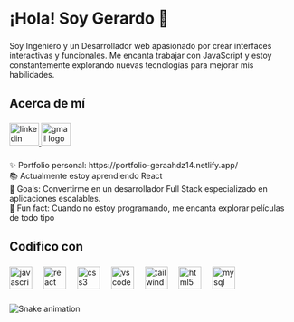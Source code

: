 <h1 align="left">¡Hola! Soy Gerardo 👋</h1>

###

<p align="left">Soy Ingeniero y un Desarrollador web apasionado por crear interfaces interactivas y funcionales. Me encanta trabajar con JavaScript y estoy constantemente explorando nuevas tecnologías para mejorar mis habilidades.</p>

###

<h2 align="left">Acerca de mí</h2>

###

<div align="left">
  <a href="https://www.linkedin.com/in/gerardo-antonio-ruelas-hern%C3%A1ndez-628b94289/" target="_blank">
    <img src="https://raw.githubusercontent.com/maurodesouza/profile-readme-generator/master/src/assets/icons/social/linkedin/default.svg" width="52" height="40" alt="linkedin logo"  />
  </a>
  <a href="mailto:gahdz14@gmail.com" target="_blank">
    <img src="https://raw.githubusercontent.com/maurodesouza/profile-readme-generator/master/src/assets/icons/social/gmail/default.svg" width="52" height="40" alt="gmail logo"  />
  </a>
</div>

###

<p align="left">✨ Portfolio personal: https://portfolio-geraahdz14.netlify.app/<br>📚 Actualmente estoy aprendiendo React<br>🎯 Goals: Convertirme en un desarrollador Full Stack especializado en aplicaciones escalables.<br>🎲 Fun fact: Cuando no estoy programando, me encanta explorar películas de todo tipo</p>

###

<h2 align="left">Codifico con</h2>

###

<div align="left">
  <img src="https://cdn.jsdelivr.net/gh/devicons/devicon/icons/javascript/javascript-original.svg" height="40" alt="javascript logo"  />
  <img width="12" />
  <img src="https://cdn.jsdelivr.net/gh/devicons/devicon/icons/react/react-original.svg" height="40" alt="react logo"  />
  <img width="12" />
  <img src="https://cdn.jsdelivr.net/gh/devicons/devicon/icons/css3/css3-original.svg" height="40" alt="css3 logo"  />
  <img width="12" />
  <img src="https://cdn.jsdelivr.net/gh/devicons/devicon/icons/vscode/vscode-original.svg" height="40" alt="vscode logo"  />
  <img width="12" />
  <img src="https://cdn.jsdelivr.net/gh/devicons/devicon/icons/tailwindcss/tailwindcss-original-wordmark.svg" height="40" alt="tailwindcss logo"  />
  <img width="12" />
  <img src="https://cdn.jsdelivr.net/gh/devicons/devicon/icons/html5/html5-original.svg" height="40" alt="html5 logo"  />
  <img width="12" />
  <img src="https://cdn.jsdelivr.net/gh/devicons/devicon/icons/mysql/mysql-original.svg" height="40" alt="mysql logo"  />
</div>

###

<img src="https://raw.githubusercontent.com/GerardoARHernandez/GerardoARHernandez/output/snake.svg" alt="Snake animation" />

###
